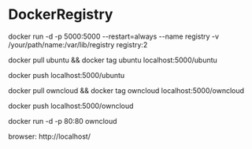 # DockerRegistry
docker run -d -p 5000:5000 --restart=always --name registry -v /your/path/name:/var/lib/registry registry:2<p>

docker pull ubuntu && docker tag ubuntu localhost:5000/ubuntu<p>
docker push localhost:5000/ubuntu<p>

docker pull owncloud && docker tag owncloud localhost:5000/owncloud<p>
docker push localhost:5000/owncloud<p>

docker run -d -p 80:80 owncloud<p>
browser: http://localhost/<p>

